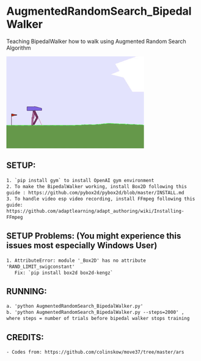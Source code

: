 # AugmentedRandomSearch_BipedalWalker
Teaching BipedalWalker how to walk using Augmented Random Search Algorithm

![demo](https://github.com/ferdinandduterte/AugmentedRandomSearch_BipedalWalker/blob/master/AugmentedRandomSearch_BipedalWalker.gif)

## SETUP:
    1. `pip install gym` to install OpenAI gym environment
    2. To make the BipedalWalker working, install Box2D following this guide : https://github.com/pybox2d/pybox2d/blob/master/INSTALL.md
    3. To handle video esp video recording, install FFmpeg following this guide: https://github.com/adaptlearning/adapt_authoring/wiki/Installing-FFmpeg
    
## SETUP Problems: (You might experience this issues most especially Windows User)
    1. AttributeError: module '_Box2D' has no attribute 'RAND_LIMIT_swigconstant'
       Fix: `pip install box2d box2d-kengz`

## RUNNING:
    a. 'python AugmentedRandomSearch_BipedalWalker.py'
    b. 'python AugmentedRandomSearch_BipedalWalker.py --steps=2000' , where steps = number of trials before bipedal walker stops training
    
## CREDITS:
    - Codes from: https://github.com/colinskow/move37/tree/master/ars
